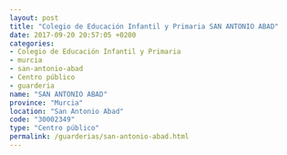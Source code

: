 ```yaml
---
layout: post
title: "Colegio de Educación Infantil y Primaria SAN ANTONIO ABAD"
date: 2017-09-20 20:57:05 +0200
categories:
- Colegio de Educación Infantil y Primaria
- murcia
- san-antonio-abad
- Centro público
- guarderia
name: "SAN ANTONIO ABAD"
province: "Murcia"
location: "San Antonio Abad"
code: "30002349"
type: "Centro público"
permalink: /guarderias/san-antonio-abad.html
---
```

